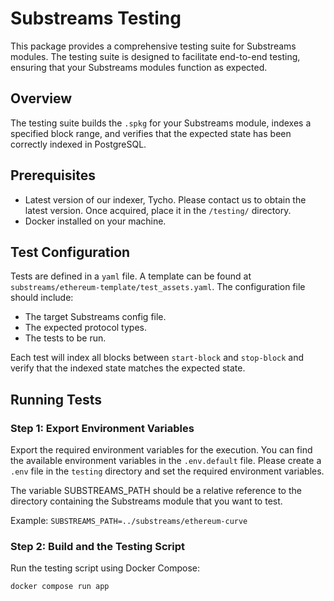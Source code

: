 # Substreams Testing

This package provides a comprehensive testing suite for Substreams modules. The testing suite is designed to facilitate end-to-end testing, ensuring that your Substreams modules function as expected.

## Overview

The testing suite builds the `.spkg` for your Substreams module, indexes a specified block range, and verifies that the expected state has been correctly indexed in PostgreSQL.

## Prerequisites

- Latest version of our indexer, Tycho. Please contact us to obtain the latest version. Once acquired, place it in the `/testing/` directory.
- Docker installed on your machine.

## Test Configuration

Tests are defined in a `yaml` file. A template can be found at `substreams/ethereum-template/test_assets.yaml`. The configuration file should include:

- The target Substreams config file.
- The expected protocol types.
- The tests to be run.

Each test will index all blocks between `start-block` and `stop-block` and verify that the indexed state matches the expected state.

## Running Tests

### Step 1: Export Environment Variables

Export the required environment variables for the execution. You can find the available environment variables in the `.env.default` file.
Please create a `.env` file in the `testing` directory and set the required environment variables.

The variable SUBSTREAMS_PATH should be a relative reference to the directory containing the Substreams module that you want to test.

Example: `SUBSTREAMS_PATH=../substreams/ethereum-curve`

### Step 2: Build and the Testing Script

Run the testing script using Docker Compose:
```bash
docker compose run app
```